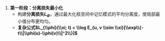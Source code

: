 
1. **第一阶段：分离损失最小化**
    - 构建**分离损失$L_{\Phi}$**，通过最大化核空间中记忆模式的平均分离度，使局部最小值分布更均匀。
    - **复杂公式$L_{\\phi}(\\xi; t) = \\log E_{u, v \\sim \\xi}[\\exp\\{-t\\|\\phi(u)-\\phi(v)\\|^2\\}]$**
